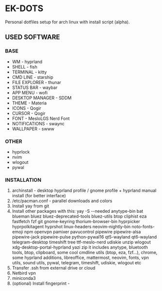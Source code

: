 # EK-DOTS

Personal dotfiles setup for arch linux with install script (alpha).
## USED SOFTWARE

### BASE
* WM - hyprland
* SHELL - fish
* TERMINAL - kitty
* CMD LINE - starship
* FILE EXPLORER - thunar
* STATUS BAR - waybar
* APP MENU - wofi
* DESKTOP MANAGER - SDDM
* THEME - Materia
* ICONS - Qogir
* CURSOR - Qogir
* FONT - MesloLGS Nerd Font
* NOTIFICATIONS - swaync
* WALLPAPER - swww

### OTHER
* hyprlock
* nvim
* wlogout
* pywal

### INSTALLATION

1. archinstall - desktop hyprland profile / gnome profile + hyprland manual install (for better interface)
2. /etc/pacman.conf - parallel downloads and colors
4. Install yay from git
5. Install other packages with this:
yay -S --needed anytype-bin bat blueman bluez bluez-deprecated-tools bluez-utils btop cliphist eza fastfetch fzf git gnome-keyring thorium-browser-bin hyprpicker hyprpolkitagent hyprshot linux-headers neovim-nightly-bin noto-fonts-emoji npm openvpn pamixer pavucontrol pipewire pipewire-alsa pipewire-jack pipewire-pulse python-pywal16 qt5-wayland qt6-wayland telegram-desktop timeshift tree ttf-meslo-nerd udiskie unzip wlogout xdg-desktop-portal-hyprland yazi zip
it includes anytype, bluetooth tools, btop, clipboard, some cool cmdline utils (btop, eza, fzf...), chrome, some hyprland additions, libreoffice, mattermost, neovim, fonts, vpn utils, sound utils, pywal, telegram, timeshift, udiskie, wlogout etc
6. Transfer .ssh from external drive or cloud
8. Netbird vpn
9. miniconda3
10. (optional) Install fingerprint - 

